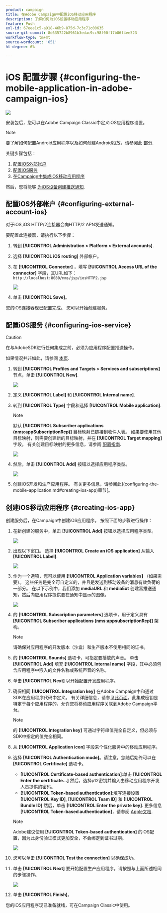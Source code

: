 ```yaml
---
product: campaign
title: 在Adobe Campaign中配置iOS移动应用程序
description: 了解如何为iOS设置移动应用程序
feature: Push
exl-id: 67eee1c5-a918-46b9-875d-7c3c71c00635
source-git-commit: 8d635722b8961b3edac9cc98f00f17b86f4ee523
workflow-type: tm+mt
source-wordcount: '651'
ht-degree: 6%

---
```


# iOS 配置步骤 {#configuring-the-mobile-application-in-adobe-campaign-ios}

![](../../assets/v7-only.svg)

安装包后，您可以在Adobe Campaign Classic中定义iOS应用程序设置。

>[!NOTE]
>
>要了解如何配置Android应用程序以及如何创建Android投放，请参阅此 [部分](configuring-the-mobile-application-android.md).

关键步骤包括：

1. [配置iOS外部帐户](#configuring-external-account-ios)
1. [配置iOS服务](#configuring-ios-service)
1. [在Campaign中集成iOS移动应用程序](#creating-ios-app)

然后，您将能够 [为iOS设备创建推送通知](create-notifications-ios.md).


## 配置iOS外部帐户 {#configuring-external-account-ios}

对于iOS,iOS HTTP/2连接器会向HTTP/2 APN发送通知。

要配置此连接器，请执行以下步骤：

1. 转到 **[!UICONTROL Administration > Platform > External accounts]**.
1. 选择 **[!UICONTROL iOS routing]** 外部帐户。
1. 在 **[!UICONTROL Connector]** ，填写 **[!UICONTROL Access URL of the connector]** 字段，其URL如下： ```http://localhost:8080/nms/jsp/iosHTTP2.jsp```

   ![](assets/nmac_connectors.png)

1. 单击 **[!UICONTROL Save]**。

您的iOS连接器现已配置完成。 您可以开始创建服务。

## 配置iOS服务 {#configuring-ios-service}

>[!CAUTION]
>
>在与AdobeSDK进行任何集成之前，必须为应用程序配置推送操作。
>
>如果情况并非如此，请参阅 [本页](https://developer.apple.com/documentation/usernotifications).

1. 转到 **[!UICONTROL Profiles and Targets > Services and subscriptions]** 节点，单击 **[!UICONTROL New]**.

   ![](assets/nmac_service_1.png)

1. 定义 **[!UICONTROL Label]** 和 **[!UICONTROL Internal name]**.
1. 转到 **[!UICONTROL Type]** 字段和选择 **[!UICONTROL Mobile application]**.

   >[!NOTE]
   >
   >默认 **[!UICONTROL Subscriber applications (nms:appSubscriptionRcp)]** 目标映射已链接到收件人表。 如果要使用其他目标映射，则需要创建新的目标映射，并在 **[!UICONTROL Target mapping]** 字段。 有关创建目标映射的更多信息，请参阅 [配置指南](../../configuration/using/about-custom-recipient-table.md).

   ![](assets/nmac_ios.png)

1. 然后，单击 **[!UICONTROL Add]** 按钮以选择应用程序类型。

   ![](assets/nmac_service_2.png)

1. 创建iOS开发和生产应用程序。 有关更多信息，请参阅此](configuring-the-mobile-application.md#creating-ios-app)章节[。

## 创建iOS移动应用程序 {#creating-ios-app}

创建服务后，在Campaign中创建iOS应用程序。 按照下面的步骤进行操作：

1. 在新创建的服务中，单击 **[!UICONTROL Add]** 按钮以选择应用程序类型。

   ![](assets/nmac_service_2.png)

1. 出现以下窗口。 选择 **[!UICONTROL Create an iOS application]** 从输入 **[!UICONTROL Label]**.

   ![](assets/nmac_ios_2.png)

1. 作为一个选项，您可以使用 **[!UICONTROL Application variables]** （如果需要）。 这些任务是完全可自定义的，并且是发送到移动设备的消息有效负荷的一部分。
在以下示例中，我们添加 **mediaURL** 和 **mediaExt** 创建富推送通知，然后向应用程序提供要在通知中显示的图像。

   ![](assets/nmac_ios_3.png)

1. 的 **[!UICONTROL Subscription parameters]** 选项卡，用于定义具有 **[!UICONTROL Subscriber applications (nms:appsubscriptionRcp)]** 架构。

   >[!NOTE]
   >
   >请确保对应用程序的开发版本（沙盒）和生产版本不使用相同的证书。

1. 的 **[!UICONTROL Sounds]** 选项卡，可指定要播放的声音。 单击 **[!UICONTROL Add]** 填充 **[!UICONTROL Internal name]** 字段，其中必须包含应用程序中嵌入的文件名称或系统声音的名称。

1. 单击 **[!UICONTROL Next]** 以开始配置开发应用程序。

1. 确保相同 **[!UICONTROL Integration key]** 在Adobe Campaign中和通过SDK在应用程序代码中定义。 有关详细信息，请参见[此页面](integrating-campaign-sdk-into-the-mobile-application.md)。此集成密钥是特定于每个应用程序的，允许您将移动应用程序关联到Adobe Campaign平台。

   >[!NOTE]
   >
   > 的 **[!UICONTROL Integration key]** 可通过字符串值完全自定义，但必须与SDK中指定的值完全相同。

1. 从 **[!UICONTROL Application icon]** 字段来个性化服务中的移动应用程序。

1. 选择 **[!UICONTROL Authentication mode]**。请注意，您随后始终可以在 **[!UICONTROL Certificate]** 选项卡。
   * **[!UICONTROL Certificate-based authentication]**:单击 **[!UICONTROL Enter the certificate...]**  然后，选择p12密钥并输入由移动应用程序开发人员提供的密码。
   * **[!UICONTROL Token-based authentication]**:填写连接设置 **[!UICONTROL Key ID]**, **[!UICONTROL Team ID]** 和 **[!UICONTROL Bundle ID]** 然后，单击 **[!UICONTROL Enter the private key]**. 更多信息 **[!UICONTROL Token-based authentication]**，请参阅 [Apple文档](https://developer.apple.com/documentation/usernotifications/setting_up_a_remote_notification_server/establishing_a_token-based_connection_to_apns).

   >[!NOTE]
   >
   > Adobe建议使用 **[!UICONTROL Token-based authentication]** 的iOS配置，因为此身份验证模式更加安全，不会绑定到证书过期。

   ![](assets/nmac_ios_4.png)

1. 您可以单击 **[!UICONTROL Test the connection]** 以确保成功。

1. 单击 **[!UICONTROL Next]** 要开始配置生产应用程序，请按照与上面所述相同的步骤操作。

   ![](assets/nmac_ios_5.png)

1. 单击 **[!UICONTROL Finish]**。

您的iOS应用程序现已准备就绪，可在Campaign Classic中使用。
